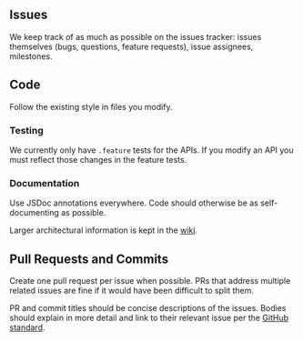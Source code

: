 ## Issues

We keep track of as much as possible on the issues tracker: issues themselves (bugs, questions, feature requests), issue assignees, milestones.


## Code

Follow the existing style in files you modify.

### Testing

We currently only have `.feature` tests for the APIs.
If you modify an API you must reflect those changes in the feature tests.

### Documentation

Use JSDoc annotations everywhere. Code should otherwise be as self-documenting as possible.

Larger architectural information is kept in the [wiki](https://github.com/JoshuaKGoldberg/intern-assassins/wiki).


## Pull Requests and Commits

Create one pull request per issue when possible.
PRs that address multiple related issues are fine if it would have been difficult to split them.

PR and commit titles should be concise descriptions of the issues.
Bodies should explain in more detail and link to their relevant issue per the [GitHub standard](https://help.github.com/articles/closing-issues-via-commit-messages/).
